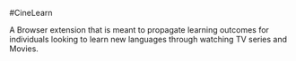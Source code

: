 #CineLearn

A Browser extension that is meant to propagate learning outcomes for individuals looking to learn new languages through watching TV series and Movies.

